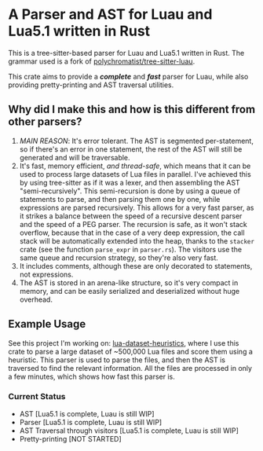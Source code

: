 # A Parser and AST for Luau and Lua5.1 written in Rust

This is a tree-sitter-based parser for Luau and Lua5.1 written in Rust.
The grammar used is a fork of [polychromatist/tree-sitter-luau](https://github.com/cassanof/tree-sitter-luau).

This crate aims to provide a **_complete_** and **_fast_** parser for Luau, while also providing
pretty-printing and AST traversal utilities.

## Why did I make this and how is this different from other parsers?

1. _MAIN REASON_: It's error tolerant. The AST is segmented per-statement, so if there's an error in one statement, the rest of the AST will still be generated and will be traversable.
2. It's fast, memory efficient, _and thread-safe_, which means that it can be used to process large datasets of Lua files in parallel.
   I've achieved this by using tree-sitter as if it was a lexer, and then assembling the AST "semi-recursively".
   This semi-recursion is done by using a queue of statements to parse, and then parsing them one by one,
   while expressions are parsed recursively. This allows for a very fast parser, as it strikes a balance
   between the speed of a recursive descent parser and the speed of a PEG parser. The recursion is safe,
   as it won't stack overflow, because that in the case of a very deep expression, the call stack will be
   automatically extended into the heap, thanks to the `stacker` crate (see the function `parse_expr` in `parser.rs`).
   The visitors use the same queue and recursion strategy, so they're also very fast.
3. It includes comments, although these are only decorated to statements, not expressions.
4. The AST is stored in an arena-like structure, so it's very compact in memory, and can be easily
   serialized and deserialized without huge overhead.

## Example Usage

See this project I'm working on: [lua-dataset-heuristics](https://github.com/cassanof/lua-dataset-heuristics),
where I use this crate to parse a large dataset of ~500,000 Lua files and score them using a heuristic.
This parser is used to parse the files, and then the AST is traversed to find the relevant information.
All the files are processed in only a few minutes, which shows how fast this parser is.

### Current Status

- AST [Lua5.1 is complete, Luau is still WIP]
- Parser [Lua5.1 is complete, Luau is still WIP]
- AST Traversal through visitors [Lua5.1 is complete, Luau is still WIP]
- Pretty-printing [NOT STARTED]
